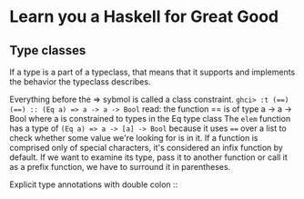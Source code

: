 # Learn you a Haskell for Great Good

## Type classes

If a type is a part of a typeclass, that means that it supports and implements the behavior the typeclass describes.

Everything before the => sybmol is called a class constraint.
    ```
    ghci> :t (==)  
    (==) :: (Eq a) => a -> a -> Bool
    ```
    read: the function == is of type a -> a -> Bool where a is constrained to types in the Eq type class
The `elem` function has a type of `(Eq a) => a -> [a] -> Bool` because it uses `==` over a list to check whether some value we're looking for is in it.
If a function is comprised only of special characters, it's considered an infix function by default. If we want to examine its type, pass it to another function or call it as a prefix function, we have to surround it in parentheses.

Explicit type annotations with double colon ::


